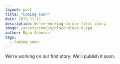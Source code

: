 ```yaml
---
layout: post
title: "Coming soon"
date: 2019-11-11
description: We're working on our first story.
image: /assets/images/placeholder-9.jpg
author: Ryan Johnson
tags: 
  - Coming soon
---
```


We're working on our first story. We'll publish it soon.
